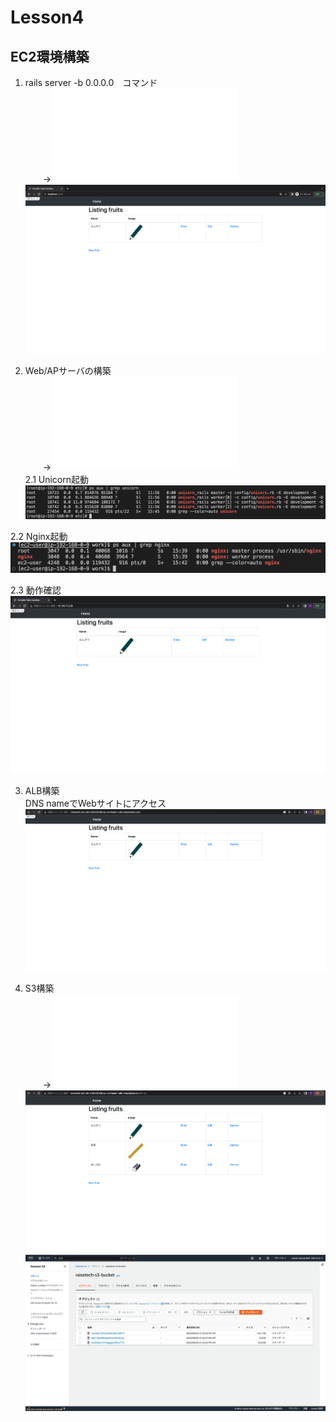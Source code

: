 # Lesson4
## EC2環境構築  

1. rails server -b 0.0.0.0　コマンド  
　　→![EC2アプリケーションデプロイ](Construction/EC2.md)  
![image_1](img/image_1.png)  

2. Web/APサーバの構築  
　　→![Web/APサーバの構築](Construction/Web・AP.md)  
2.1 Unicorn起動  
![image_2](img/image_2.png)  

2.2 Nginx起動  
![image_3](img/image_3.png)  

2.3 動作確認  
![image_4](img/image_4.png)  

3. ALB構築  
DNS nameでWebサイトにアクセス  
![image_5](img/image_5.png)  

4. S3構築  
　　→![S3構築](Construction/S3.md)  
![image_6](img/image_6.png)  
![image_7](img/image_7.png)  